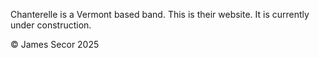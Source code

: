 Chanterelle is a Vermont based band. This is their website. It is currently under construction.

&copy; James Secor 2025
